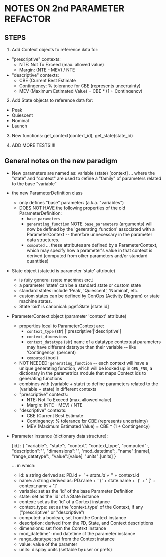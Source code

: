 # NOTES ON 2nd PARAMETER REFACTOR

## STEPS

1.  Add Context objects to reference data for:
  - "prescriptive" contexts:
    + NTE: Not To Exceed (max. allowed value)
    + Margin: (NTE - MEV) / NTE
  - "descriptive" contexts:
    + CBE (Current Best Estimate
    + Contingency:  % tolerance for CBE (represents uncertainty)
    + MEV (Maximum Estimated Value) = CBE * (1 + Contingency)
2.  Add State objects to reference data for:
  - Peak
  - Quiescent
  - Nominal
  - Launch
3.  New functions:  get_context(context_id), get_state(state_id)

4.  ADD MORE TESTS!!!!


## General notes on the new paradigm

* New parameters are named as:  variable (state) [context]
  ... where the "state" and "context" are used to define a "family" of
  parameters related to the base "variable"

* the new ParameterDefinition class:
  - only defines "base" parameters (a.k.a. "variables")
  - DOES NOT HAVE the following properties of the old ParameterDefinition:
    + `base_parameters`
    + `generating_function`
      NOTE: `base_parameters` (arguments) will now be defined by the
      'generating_function' associated with a ParameterContext -- therefore
      unnecessary in the parameter data structures.
    + `computed` 
  ... these attributes are defined by a ParameterContext, which may specify how
  a parameter's value in that context is derived (computed from other
  parameters and/or standard quantities)

* State object (state.id is parameter 'state' attribute)
  - is fully general (state machines etc.)
  - a parameter 'state' can be a standard state or custom state
  - standard states include 'Peak', 'Quiescent', 'Nominal', etc.
  - custom states can be defined by ConOps (Activity Diagram) or state machine
    states.
  - State 'oid' is canonical:  pgef:State.[state.id]

* ParameterContext object (parameter 'context' attribute)
  - properties local to ParameterContext are:
    + `context_type` (str) ['prescriptive'|'descriptive']
    + `context_dimensions`
    + `context_datatype` (str) name of a datatype
      contextual parameters may have different datatype than their variable --
      like 'Contingency' (percent)
    + `computed` (bool)
  - NOT NEEDED: `generating_function` -- each context will have a unique
    generating function, which will be looked up in `GEN_FNS`, a dictionary in
    the parametrics module that maps Context ids to generating functions
  - combines with (variable + state) to define parameters related to the
    (variable + state) in different contexts
  - "prescriptive" contexts:
    + NTE: Not To Exceed (max. allowed value)
    + Margin: (NTE - MEV) / NTE
  - "descriptive" contexts:
    + CBE (Current Best Estimate
    + Contingency:  % tolerance for CBE (represents uncertainty)
    + MEV (Maximum Estimated Value) = CBE * (1 + Contingency)

* Parameter instance (dictionary data structure):

    [id] : {
            "variable":,
            "state":,
            "context",
            "context_type",
            "computed":,
            "description":"",
            "dimensions":"",
            "mod_datetime":,
            "name":[name],
            "range_datatype":,
            "value":[value],
            "units":[units]
            }

  ... in which:
  - id:           a string derived as:
                  PD.id + '_' + state.id + '_' + context.id
  - name:         a string derived as:
                  PD.name + ' (' + state.name + ')' + ' [' + context.name + ']'
  - variable:     set as the 'id' of the base Parameter Definition
  - state:        set as the 'id' of a State instance
  - context:      set as the 'id' of a Context instance
  - context_type: set as the 'context_type' of the Context, if any
                  ("prescriptive" or "descriptive")
  - computed:     a boolean, set from the Context instance
  - description:  derived from the PD, State, and Context descriptions
  - dimensions:   set from the Context instance
  - mod_datetime":  mod datetime of the parameter instance
  - range_datatype:  set from the Context instance
  - value:        value of the paramter
  - units:        display units (settable by user or prefs)

